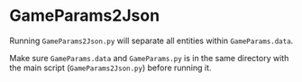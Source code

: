# GameParams2Json

Running `GameParams2Json.py` will separate all entities within `GameParams.data`.

Make sure `GameParams.data` and `GameParams.py` is in the same directory with the
main script (`GameParams2Json.py`) before running it.
